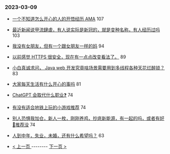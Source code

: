 ### 2023-03-09 
- [一个不知道怎么开心的人的开悟经历 AMA](https://www.v2ex.com/t/922439) 107
- [最近新闻说甲流肆虐，有人说实际是新冠的，就是变种名称，有人经历过吗](https://www.v2ex.com/t/922474) 103
- [我没有女朋友，但有一个跟女朋友一样的妈](https://www.v2ex.com/t/922395) 94
- [以前感觉 HTTPS 很安全，现在有一点点改变看法了。](https://www.v2ex.com/t/922534) 89
- [小白真诚求问， Java web 开发究竟啥场景需要用到多线程各种天花烂醉锁？](https://www.v2ex.com/t/922519) 83
- [大家每天生活有什么开心的事吗](https://www.v2ex.com/t/922514) 81
- [ChatGPT 会取代什么职业❓](https://www.v2ex.com/t/922389) 74
- [有没有适合地铁上玩的小游戏推荐](https://www.v2ex.com/t/922423) 74
- [别人恐惧我加仓，新人一枚，刚刚养鸡，抄底新能源，有一起的吗，或者有好🐔推荐没](https://www.v2ex.com/t/922486) 74
- [人到中年，失业，未婚，还有什么希望吗？](https://www.v2ex.com/t/922502) 63 

- [ < 上一页 ](https://github.com/able8/v2ex-hot-record/blob/master/2023-03-08.md) -------- [ 下一页 > ](https://github.com/able8/v2ex-hot-record/blob/master/2023-03-10.md)